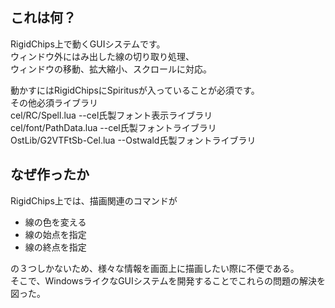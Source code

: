 ## これは何？
RigidChips上で動くGUIシステムです。  
ウィンドウ外にはみ出した線の切り取り処理、  
ウィンドウの移動、拡大縮小、スクロールに対応。  

動かすにはRigidChipsにSpiritusが入っていることが必須です。  
その他必須ライブラリ  
cel/RC/Spell.lua		    --cel氏製フォント表示ライブラリ  
cel/font/PathData.lua	  --cel氏製フォントライブラリ  
OstLib/G2VTFtSb-Cel.lua --Ostwald氏製フォントライブラリ  


## なぜ作ったか
RigidChips上では、描画関連のコマンドが  
- 線の色を変える  
- 線の始点を指定  
- 線の終点を指定

の３つしかないため、様々な情報を画面上に描画したい際に不便である。  
そこで、WindowsライクなGUIシステムを開発することでこれらの問題の解決を図った。
